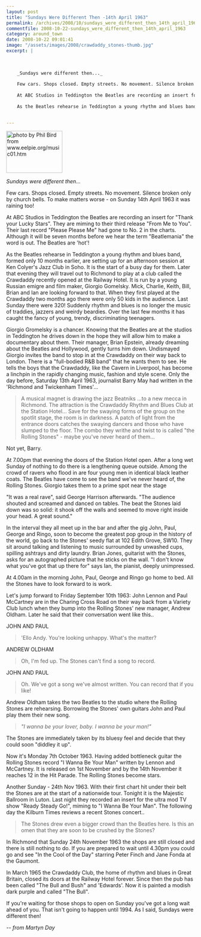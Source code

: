 ```yaml
---
layout: post
title: "Sundays Were Different Then -14th April 1963"
permalink: /archives/2008/10/sundays_were_different_then_14th_april_1963.html
commentfile: 2008-10-22-sundays_were_different_then_14th_april_1963
category: around_town
date: 2008-10-22 09:01:41
image: "/assets/images/2008/crawdaddy_stones-thumb.jpg"
excerpt: |
    
    
    
    _Sundays were different then..._
    
    Few cars. Shops closed. Empty streets. No movement. Silence broken only by church bells. To make matters worse - on Sunday 14th April 1963 it was raining too!
    
    At ABC Studios in Teddington the Beatles are recording an insert for "Thank your Lucky Stars". They are miming to their third release "From Me to You". Their last record "Please Please Me" had gone to No. 2 in the charts. Although it will be seven months before we hear the term "Beatlemania" the word is out. The Beatles are 'hot'!
    
    As the Beatles rehearse in Teddington a young rhythm and blues band, formed only 10 months earlier, are setting up for an afternoon session at Ken Colyer's Jazz Club in Soho. It is the start of a busy day for them. Later that evening they will travel out to Richmond to play at a club called the Crawdaddy recently opened at the Railway Hotel. It is run by a young Russian emigre and film maker, Giorgio Gomelsky. Mick, Charlie, Keith, Bill, Brian and Ian are looking forward to that. When they first played at the Crawdaddy two months ago there were only 50 kids in the audience. Last Sunday there were 320! Suddenly rhythm and blues is no longer the music of traddies, jazzers and weirdy beardies. Over the last few months it has caught the fancy of young, trendy, discriminating teenagers.
    

---
```


<a href="/assets/images/2008/crawdaddy_stones.jpg"><img src="/assets/images/2008/crawdaddy_stones-thumb.jpg" width="150" height="112" alt="photo by Phil Bird from www.eelpie.org/music01.htm" class="photo right" /></a>

*Sundays were different then...*

Few cars. Shops closed. Empty streets. No movement. Silence broken only by church bells. To make matters worse - on Sunday 14th April 1963 it was raining too!

At ABC Studios in Teddington the Beatles are recording an insert for "Thank your Lucky Stars". They are miming to their third release "From Me to You". Their last record "Please Please Me" had gone to No. 2 in the charts. Although it will be seven months before we hear the term "Beatlemania" the word is out. The Beatles are 'hot'!

As the Beatles rehearse in Teddington a young rhythm and blues band, formed only 10 months earlier, are setting up for an afternoon session at Ken Colyer's Jazz Club in Soho. It is the start of a busy day for them. Later that evening they will travel out to Richmond to play at a club called the Crawdaddy recently opened at the Railway Hotel. It is run by a young Russian emigre and film maker, Giorgio Gomelsky. Mick, Charlie, Keith, Bill, Brian and Ian are looking forward to that. When they first played at the Crawdaddy two months ago there were only 50 kids in the audience. Last Sunday there were 320! Suddenly rhythm and blues is no longer the music of traddies, jazzers and weirdy beardies. Over the last few months it has caught the fancy of young, trendy, discriminating teenagers.

Giorgio Gromelsky is a chancer. Knowing that the Beatles are at the studios in Teddington he drives down in the hope they will allow him to make a documentary about them. Their manager, Brian Epstein, already dreaming about the Beatles and Hollywood, gently turns him down. Undismayed Giorgio invites the band to stop in at the Crawdaddy on their way back to London. There is a "full-bodied R&B band" that he wants them to see. He tells the boys that the Crawdaddy, like the Cavern in Liverpool, has become a linchpin in the rapidly changing music, fashion and style scene. Only the day before, Saturday 13th April 1963, journalist Barry May had written in the 'Richmond and Twickenham Times'...

> A musical magnet is drawing the jazz Beatniks ...to a new mecca in Richmond. The attraction is the Crawdaddy Rhythm and Blues Club at the Station Hotel... Save for the swaying forms of the group on the spotlit stage, the room is in darkness. A patch of light from the entrance doors catches the swaying dancers and those who have slumped to the floor. The combo they writhe and twist to is called "the Rolling Stones" - maybe you've never heard of them...

Not yet, Barry.

At 7.00pm that evening the doors of the Station Hotel open. After a long wet Sunday of nothing to do there is a lengthening queue outside. Among the crowd of ravers who flood in are four young men in identical black leather coats. The Beatles have come to see the band we've never heard of, the Rolling Stones. Giorgio takes them to a prime spot near the stage

"It was a real rave", said George Harrison afterwards. "The audience shouted and screamed and danced on tables. The beat the Stones laid down was so solid: it shook off the walls and seemed to move right inside your head. A great sound."

In the interval they all meet up in the bar and after the gig John, Paul, George and Ringo, soon to become the greatest pop group in the history of the world, go back to the Stones' seedy flat at 102 Edith Grove, SW10. They sit around talking and listening to music surrounded by unwashed cups, spilling ashtrays and dirty laundry. Brian Jones, guitarist with the Stones, asks for an autographed picture that he sticks on the wall. "I don't know what you've got that up there for" says Ian, the pianist, deeply unimpressed.

At 4.00am in the morning John, Paul, George and Ringo go home to bed. All the Stones have to look forward to is work.

Let's jump forward to Friday September 10th 1963: John Lennon and Paul McCartney are in the Charing Cross Road on their way back from a Variety Club lunch when they bump into the Rolling Stones' new manager, Andrew Oldham. Later he said that their conversation went like this..

JOHN AND PAUL

> 'Ello Andy. You're looking unhappy. What's the matter?

ANDREW OLDHAM

> Oh, I'm fed up. The Stones can't find a song to record.

JOHN AND PAUL

> Oh. We've got a song we've almost written. You can record that if you like!

Andrew Oldham takes the two Beatles to the studio where the Rolling Stones are rehearsing. Borrowing the Stones' own guitars John and Paul play them their new song.

> *"I wanna be your lover, baby. I wanna be your man!"*

The Stones are immediately taken by its bluesy feel and decide that they could soon "diddley it up".

Now it's Monday 7th October 1963. Having added bottleneck guitar the Rolling Stones record "I Wanna Be Your Man" written by Lennon and McCartney. It is released on 1st November and by the 14th November it reaches 12 in the Hit Parade. The Rolling Stones become stars.

Another Sunday - 24th Nov 1963. With their first chart hit under their belt the Stones are at the start of a nationwide tour. Tonight it is the Majestic Ballroom in Luton. Last night they recorded an insert for the ultra mod TV show "Ready Steady Go!", miming to "I Wanna Be Your Man". The following day the Kilburn Times reviews a recent Stones concert..

> The Stones drew even a bigger crowd than the Beatles here. Is this an omen that they are soon to be crushed by the Stones?

In Richmond that Sunday 24th November 1963 the shops are still closed and there is still nothing to do. If you are prepared to wait until 4.30pm you could go and see "In the Cool of the Day" starring Peter Finch and Jane Fonda at the Gaumont.

In March 1965 the Crawdaddy Club, the home of rhythm and blues in Great Britain, closed its doors at the Railway Hotel forever. Since then the pub has been called "The Bull and Bush" and 'Edwards'. Now it is painted a modish dark purple and called "The Bull".

If you're waiting for those shops to open on Sunday you've got a long wait ahead of you. That isn't going to happen until 1994. As I said, Sundays were different then!

<cite>-- from Martyn Day</cite>
